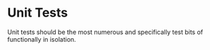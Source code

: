 # Unit Tests

Unit tests should be the most numerous and specifically test bits of functionally in isolation.